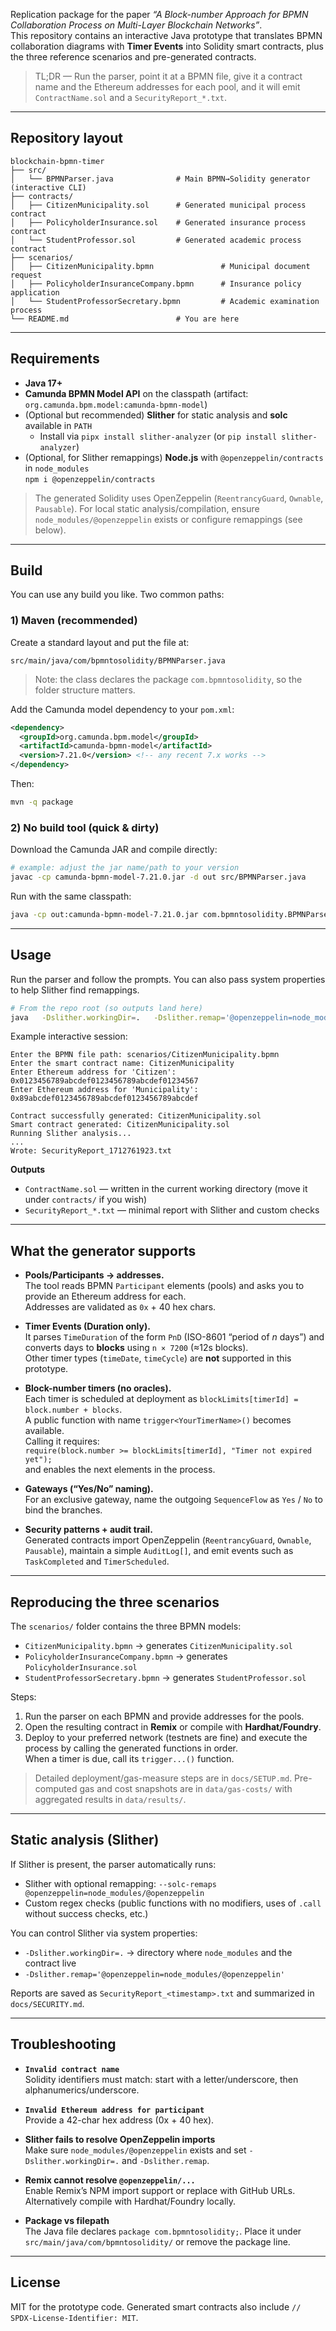 Replication package for the paper _“A Block-number Approach for BPMN Collaboration Process on Multi-Layer Blockchain Networks”_.  
This repository contains an interactive Java prototype that translates BPMN collaboration diagrams with **Timer Events** into Solidity smart contracts, plus the three reference scenarios and pre-generated contracts.

> TL;DR — Run the parser, point it at a BPMN file, give it a contract name and the Ethereum addresses for each pool, and it will emit `ContractName.sol` and a `SecurityReport_*.txt`.

---

## Repository layout

```
blockchain-bpmn-timer
├── src/
│   └── BPMNParser.java              # Main BPMN→Solidity generator (interactive CLI)
├── contracts/
│   ├── CitizenMunicipality.sol      # Generated municipal process contract
│   ├── PolicyholderInsurance.sol    # Generated insurance process contract
│   └── StudentProfessor.sol         # Generated academic process contract
├── scenarios/
│   ├── CitizenMunicipality.bpmn               # Municipal document request
│   ├── PolicyholderInsuranceCompany.bpmn      # Insurance policy application
│   └── StudentProfessorSecretary.bpmn         # Academic examination process
└── README.md                        # You are here
```

---

## Requirements

- **Java 17+**
- **Camunda BPMN Model API** on the classpath (artifact: `org.camunda.bpm.model:camunda-bpmn-model`)
- (Optional but recommended) **Slither** for static analysis and **solc** available in `PATH`
  - Install via `pipx install slither-analyzer` (or `pip install slither-analyzer`)
- (Optional, for Slither remappings) **Node.js** with `@openzeppelin/contracts` in `node_modules`  
  `npm i @openzeppelin/contracts`

> The generated Solidity uses OpenZeppelin (`ReentrancyGuard`, `Ownable`, `Pausable`). For local static analysis/compilation, ensure `node_modules/@openzeppelin` exists or configure remappings (see below).

---

## Build

You can use any build you like. Two common paths:

### 1) Maven (recommended)
Create a standard layout and put the file at:
```
src/main/java/com/bpmntosolidity/BPMNParser.java
```
> Note: the class declares the package `com.bpmntosolidity`, so the folder structure matters.

Add the Camunda model dependency to your `pom.xml`:
```xml
<dependency>
  <groupId>org.camunda.bpm.model</groupId>
  <artifactId>camunda-bpmn-model</artifactId>
  <version>7.21.0</version> <!-- any recent 7.x works -->
</dependency>
```

Then:
```bash
mvn -q package
```

### 2) No build tool (quick & dirty)
Download the Camunda JAR and compile directly:
```bash
# example: adjust the jar name/path to your version
javac -cp camunda-bpmn-model-7.21.0.jar -d out src/BPMNParser.java
```
Run with the same classpath:
```bash
java -cp out:camunda-bpmn-model-7.21.0.jar com.bpmntosolidity.BPMNParser
```

---

## Usage

Run the parser and follow the prompts. You can also pass system properties to help Slither find remappings.

```bash
# From the repo root (so outputs land here)
java   -Dslither.workingDir=.   -Dslither.remap='@openzeppelin=node_modules/@openzeppelin'   -cp target/classes:$(mvn -q -Dexec.executable=echo -Dexec.args='%classpath' --non-recursive exec:classpath)   com.bpmntosolidity.BPMNParser
```

Example interactive session:
```
Enter the BPMN file path: scenarios/CitizenMunicipality.bpmn
Enter the smart contract name: CitizenMunicipality
Enter Ethereum address for 'Citizen': 0x0123456789abcdef0123456789abcdef01234567
Enter Ethereum address for 'Municipality': 0x89abcdef0123456789abcdef0123456789abcdef

Contract successfully generated: CitizenMunicipality.sol
Smart contract generated: CitizenMunicipality.sol
Running Slither analysis...
...
Wrote: SecurityReport_1712761923.txt
```

**Outputs**
- `ContractName.sol` — written in the current working directory (move it under `contracts/` if you wish)
- `SecurityReport_*.txt` — minimal report with Slither and custom checks

---

## What the generator supports

- **Pools/Participants → addresses.**  
  The tool reads BPMN `Participant` elements (pools) and asks you to provide an Ethereum address for each.  
  Addresses are validated as `0x` + 40 hex chars.

- **Timer Events (Duration only).**  
  It parses `TimeDuration` of the form `PnD` (ISO-8601 “period of _n_ days”) and converts days to **blocks** using `n × 7200` (≈12s blocks).  
  Other timer types (`timeDate`, `timeCycle`) are **not** supported in this prototype.

- **Block-number timers (no oracles).**  
  Each timer is scheduled at deployment as `blockLimits[timerId] = block.number + blocks`.  
  A public function with name `trigger<YourTimerName>()` becomes available.  
  Calling it requires:  
  `require(block.number >= blockLimits[timerId], "Timer not expired yet");`  
  and enables the next elements in the process.

- **Gateways (“Yes/No” naming).**  
  For an exclusive gateway, name the outgoing `SequenceFlow` as `Yes` / `No` to bind the branches.

- **Security patterns + audit trail.**  
  Generated contracts import OpenZeppelin (`ReentrancyGuard`, `Ownable`, `Pausable`), maintain a simple `AuditLog[]`, and emit events such as `TaskCompleted` and `TimerScheduled`.

---

## Reproducing the three scenarios

The `scenarios/` folder contains the three BPMN models:

- `CitizenMunicipality.bpmn` → generates `CitizenMunicipality.sol`
- `PolicyholderInsuranceCompany.bpmn` → generates `PolicyholderInsurance.sol`
- `StudentProfessorSecretary.bpmn` → generates `StudentProfessor.sol`

Steps:
1. Run the parser on each BPMN and provide addresses for the pools.
2. Open the resulting contract in **Remix** or compile with **Hardhat/Foundry**.
3. Deploy to your preferred network (testnets are fine) and execute the process by calling the generated functions in order.  
   When a timer is due, call its `trigger...()` function.

> Detailed deployment/gas-measure steps are in `docs/SETUP.md`. Pre-computed gas and cost snapshots are in `data/gas-costs/` with aggregated results in `data/results/`.

---

## Static analysis (Slither)

If Slither is present, the parser automatically runs:
- Slither with optional remapping: `--solc-remaps @openzeppelin=node_modules/@openzeppelin`
- Custom regex checks (public functions with no modifiers, uses of `.call` without success checks, etc.)

You can control Slither via system properties:
- `-Dslither.workingDir=.`  → directory where `node_modules` and the contract live
- `-Dslither.remap='@openzeppelin=node_modules/@openzeppelin'`

Reports are saved as `SecurityReport_<timestamp>.txt` and summarized in `docs/SECURITY.md`.

---

## Troubleshooting

- **`Invalid contract name`**  
  Solidity identifiers must match: start with a letter/underscore, then alphanumerics/underscore.

- **`Invalid Ethereum address for participant`**  
  Provide a 42-char hex address (0x + 40 hex).

- **Slither fails to resolve OpenZeppelin imports**  
  Make sure `node_modules/@openzeppelin` exists and set `-Dslither.workingDir=.` and `-Dslither.remap`.

- **Remix cannot resolve `@openzeppelin/...`**  
  Enable Remix’s NPM import support or replace with GitHub URLs. Alternatively compile with Hardhat/Foundry locally.

- **Package vs filepath**  
  The Java file declares `package com.bpmntosolidity;`. Place it under `src/main/java/com/bpmntosolidity/` or remove the package line.

---

## License

MIT for the prototype code. Generated smart contracts also include `// SPDX-License-Identifier: MIT`.
